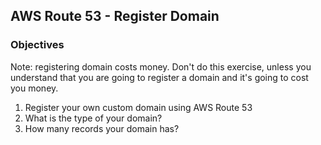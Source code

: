 ## AWS Route 53 - Register Domain

### Objectives

Note: registering domain costs money. Don't do this exercise, unless you understand that you are going to register a domain and it's going to cost you money.

1. Register your own custom domain using AWS Route 53
2. What is the type of your domain?
3. How many records your domain has?
